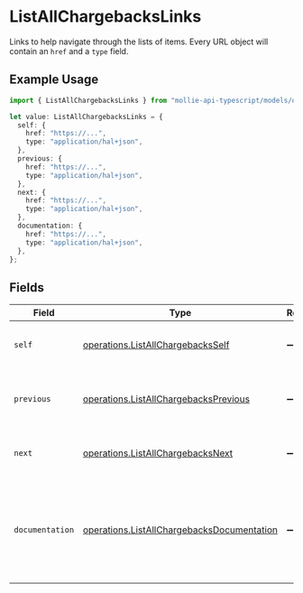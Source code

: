 # ListAllChargebacksLinks

Links to help navigate through the lists of items. Every URL object will contain an `href` and a `type` field.

## Example Usage

```typescript
import { ListAllChargebacksLinks } from "mollie-api-typescript/models/operations";

let value: ListAllChargebacksLinks = {
  self: {
    href: "https://...",
    type: "application/hal+json",
  },
  previous: {
    href: "https://...",
    type: "application/hal+json",
  },
  next: {
    href: "https://...",
    type: "application/hal+json",
  },
  documentation: {
    href: "https://...",
    type: "application/hal+json",
  },
};
```

## Fields

| Field                                                                                                    | Type                                                                                                     | Required                                                                                                 | Description                                                                                              |
| -------------------------------------------------------------------------------------------------------- | -------------------------------------------------------------------------------------------------------- | -------------------------------------------------------------------------------------------------------- | -------------------------------------------------------------------------------------------------------- |
| `self`                                                                                                   | [operations.ListAllChargebacksSelf](../../models/operations/listallchargebacksself.md)                   | :heavy_minus_sign:                                                                                       | The URL to the current set of items.                                                                     |
| `previous`                                                                                               | [operations.ListAllChargebacksPrevious](../../models/operations/listallchargebacksprevious.md)           | :heavy_minus_sign:                                                                                       | The previous set of items, if available.                                                                 |
| `next`                                                                                                   | [operations.ListAllChargebacksNext](../../models/operations/listallchargebacksnext.md)                   | :heavy_minus_sign:                                                                                       | The next set of items, if available.                                                                     |
| `documentation`                                                                                          | [operations.ListAllChargebacksDocumentation](../../models/operations/listallchargebacksdocumentation.md) | :heavy_minus_sign:                                                                                       | In v2 endpoints, URLs are commonly represented as objects with an `href` and `type` field.               |